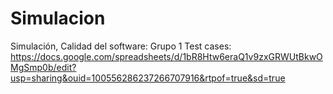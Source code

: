 # Simulacion
Simulación, Calidad del software: Grupo 1
Test cases: https://docs.google.com/spreadsheets/d/1bR8Htw6eraQ1v9zxGRWUtBkwOMgSmp0b/edit?usp=sharing&ouid=100556286237266707916&rtpof=true&sd=true
